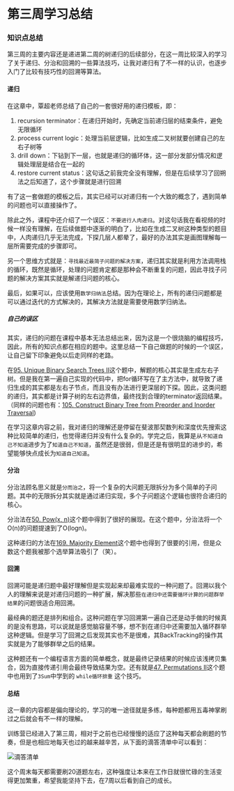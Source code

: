 # 第三周学习总结

### 知识点总结

第三周的主要内容还是递进第二周的树递归的后续部分，在这一周比较深入的学习了关于递归、分治和回溯的一些算法技巧，让我对递归有了不一样的认识，也逐步入门了比较有技巧性的回溯等算法。

#### 递归

在这章中，覃超老师总结了自己的一套很好用的递归模板，即：

1. recursion terminator：在递归开始时，先确定当前递归层的结束条件，避免无限循环
2. process current logic：处理当前层逻辑，比如生成二叉树就要创建自己的左右子树等
3. drill down：下钻到下一层，也就是递归的循环体，这一部分发部分情况和逻辑处理层是结合在一起的
4. restore current status：这句话之前我完全没有理解，但是在后续学习了回朔法之后知道了，这个步骤就是进行回溯

有了这一套做题的模板之后，其实已经可以对递归有一个大致的概念了，遇到简单的问题也可以直接操作了。

除此之外，课程中还介绍了一个误区：`不要进行人肉递归`。对这句话我在看视频的时候一样没有理解，在后续做题中逐渐的明白了，比如在生成二叉树这种类型的题目中，人肉递归几乎无法完成，下探几层人都晕了，最好的办法其实是画图理解每一层所需要完成的步骤即可。

另一个思维方式就是：`寻找最近最简子问题的解决方案`，递归其实就是利用方法调用栈的循环，既然是循环，处理的问题肯定都是那种会不断重复的问题，因此寻找子问题的解决方案其实就是解递归问题的核心。

最后，如果可以，应该使用`数学归纳法`总结。因为在理论上，所有的递归问题都是可以通过迭代的方式解决的，其解决方法就是需要使用数学归纳法。

##### 自己的误区

其实，递归的问题在课程中基本无法总结出来，因为这是一个很烧脑的编程技巧，因此，所有的知识点都在相应的题中。这里总结一下自己做题的时候的一个误区，让自己留下印象避免以后走同样的老路。

在[95. Unique Binary Search Trees II](https://leetcode.com/problems/unique-binary-search-trees-ii/)这个题中，解题的核心其实是生成左右子树。但是我在第一遍自己实现的代码中，把for循环写在了主方法中，就导致了递归生成的其实都是左右子节点，而且没有办法进行更深层的下探。因此，这类问题的递归，其实都是计算子树的左右边界值，最终找到合理的terminator返回结果。（同样的问题也有：[105. Construct Binary Tree from Preorder and Inorder Traversal](https://leetcode.com/problems/construct-binary-tree-from-preorder-and-inorder-traversal/))

在学习这章内容之前，我对递归的理解还是停留在斐波那契数列和深度优先搜索这种比较简单的递归，也觉得递归并没有什么复杂的。学完之后，我算是从`不知道自己不知道`进步为了`知道自己不知道`，虽然还是很弱，但是还是有很明显的进步的，希望能够快点成长为`知道自己知道`。

#### 分治

分治法顾名思义就是`分而治之`，将一个复杂的大问题无限拆分为多个简单的子问题。其中的无限拆分其实就是通过递归实现，多个子问题这个逻辑也很符合递归的核心。

分治法在[50. Pow(x, n)](https://leetcode.com/problems/powx-n/)这个题中得到了很好的展现。在这个题中，分治法将一个O(n)的问题提速到了O(logn)。

这种递归的方法在[169. Majority Element](https://leetcode.com/problems/majority-element/)这个题中也得到了很要的引用，但是众数这个题我被那个选举算法吸引了（笑）。

#### 回溯

回溯可能是递归题中最好理解但是实现起来却最难实现的一种问题了。回溯以我个人的理解来说是对递归问题的一种扩展，解决那些`在递归中还需要循环计算的问题群举结果`的问题很适合用回溯。

最经典的题还是排列和组合。这种问题在学习回溯第一遍自己还是动手做的时候真的是没有思路，可以说就是感觉脑容量不够，想不到在递归中还需要加入循环群举这种逻辑。但是学习了回溯之后发现其实也不是很难，其BackTracking的操作其实就是为了能够群举之后的结果。

这种题还有一个编程语言方面的简单概念，就是最终记录结果的时候应该浅拷贝集合，因为直接传递引用会最终导致结果为空。还有就是[47. Permutations II](https://leetcode.com/problems/permutations-ii/)这个题中也用到了`3Sum`中学到的 `while循环排重` 这个技巧。

#### 总结

这一章的内容都是偏向理论的，学习的唯一途径就是多练，每种题都用五毒神掌刷过之后就会有不一样的理解。

训练营已经进入了第三周，相对于之前也已经慢慢的适应了这种每天都会刷题的节奏，但是也相应地每天也过的越来越辛苦，从下面的滴答清单中可以看到：

![滴答清单](https://github.com/lzl82891314/AlgorithmDeliberatePractice/blob/master/src/geek%20time/summarize/resource/week03.png)

这个周末每天都需要刷20道题左右，这种强度让本来在工作日就很忙碌的生活变得更加繁重，希望我能坚持下去，在7周以后看到自己的成长。